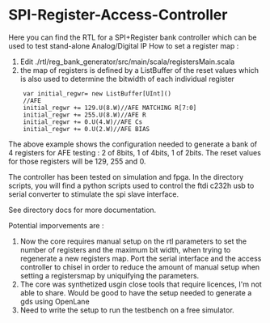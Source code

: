# SPI-Register-Access-Controller
Here you can find the RTL for a SPI+Register bank controller which can be used to test stand-alone Analog/Digital IP
How to set  a register map :
1) Edit ./rtl/reg_bank_generator/src/main/scala/registersMain.scala
2) the  map of registers is defined by a ListBuffer of the reset values which is also used to determine the bitwidth of each individual register
```
	var initial_regwr= new ListBuffer[UInt]()
	//AFE
	initial_regwr += 129.U(8.W)//AFE MATCHING R[7:0]
	initial_regwr += 255.U(8.W)//AFE R
	initial_regwr += 0.U(4.W)//AFE Cs
	initial_regwr += 0.U(2.W)//AFE BIAS
```
The above example shows the configuration needed to generate a bank of 4 registers for AFE testing : 
2 of 8bits, 1 of 4bits, 1 of 2bits. 
The reset values for those registers will be 129, 255 and 0.

The controller has been tested on simulation and fpga. 
In the directory scripts, you will find a python scripts  used to control the ftdi c232h usb to serial converter  to stimulate the spi slave interface.

See directory docs for more documentation.

Potential imporvements are :

1)  Now the core requires manual setup on the rtl parameters to set the number of registers and the maximum bit width, when trying to regenerate a new registers map.
Port the serial interface and the access controller to chisel in order to reduce the amount of manual setup when setting a registersmap by uniquifying the parameters.
2) The core was synthetized usgin close tools that require licences, I'm not able to share. Would be good to have the setup needed to generate a gds using OpenLane
3) Need to write the setup to run the testbench on a free simulator.
